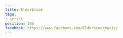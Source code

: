```yaml
---
title: Elderbrook
tags:
- artist
position: 265
facebook: https://www.facebook.com/Elderbrookmusic/
---
```


